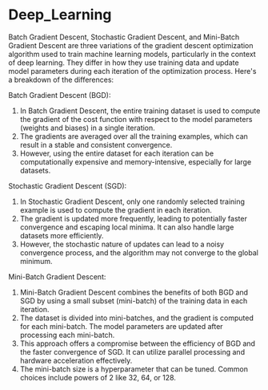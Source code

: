 # Deep_Learning
Batch Gradient Descent, Stochastic Gradient Descent, and Mini-Batch Gradient Descent are three variations of the gradient descent optimization algorithm used to train machine learning models, particularly in the context of deep learning. They differ in how they use training data and update model parameters during each iteration of the optimization process. Here's a breakdown of the differences:

Batch Gradient Descent (BGD):

1. In Batch Gradient Descent, the entire training dataset is used to compute the gradient of the cost function with respect to the model parameters (weights and biases) in a single iteration.
2. The gradients are averaged over all the training examples, which can result in a stable and consistent convergence.
3. However, using the entire dataset for each iteration can be computationally expensive and memory-intensive, especially for large datasets.

Stochastic Gradient Descent (SGD):

1. In Stochastic Gradient Descent, only one randomly selected training example is used to compute the gradient in each iteration.
2. The gradient is updated more frequently, leading to potentially faster convergence and escaping local minima. It can also handle large datasets more efficiently.
3. However, the stochastic nature of updates can lead to a noisy convergence process, and the algorithm may not converge to the global minimum.

Mini-Batch Gradient Descent:

1. Mini-Batch Gradient Descent combines the benefits of both BGD and SGD by using a small subset (mini-batch) of the training data in each iteration.
2. The dataset is divided into mini-batches, and the gradient is computed for each mini-batch. The model parameters are updated after processing each mini-batch.
3. This approach offers a compromise between the efficiency of BGD and the faster convergence of SGD. It can utilize parallel processing and hardware acceleration effectively.
4. The mini-batch size is a hyperparameter that can be tuned. Common choices include powers of 2 like 32, 64, or 128.
